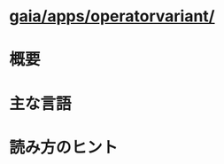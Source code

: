 # [gaia/apps/operatorvariant/](http://mxr.mozilla.org/gaia/source/apps/operatorvariant/)

# 概要

# 主な言語

# 読み方のヒント
